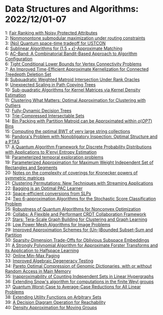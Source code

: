 # Data Structures and Algorithms: 2022/12/01-07  
1: [Fair Ranking with Noisy Protected Attributes](https://doi.org/10.48550/arXiv.2211.17067)  
2: [Nonmonontone submodular maximization under routing constraints](https://doi.org/10.48550/arXiv.2211.17131)  
3: [(No) Quantum space-time tradeoff for USTCON](https://doi.org/10.48550/arXiv.2212.00094)  
4: [Sublinear Algorithms for $(1.5+\epsilon)$-Approximate Matching](https://doi.org/10.48550/arXiv.2212.00189)  
5: [AC-Band: A Combinatorial Bandit-Based Approach to Algorithm  Configuration](https://doi.org/10.48550/arXiv.2212.00333)  
6: [Tight Conditional Lower Bounds for Vertex Connectivity Problems](https://doi.org/10.48550/arXiv.2212.00359)  
7: [An Improved Time-Efficient Approximate Kernelization for Connected  Treedepth Deletion Set](https://doi.org/10.48550/arXiv.2212.00418)  
8: [Subquadratic Weighted Matroid Intersection Under Rank Oracles](https://doi.org/10.48550/arXiv.2212.00508)  
9: [Unexpected Scaling in Path Copying Trees](https://doi.org/10.48550/arXiv.2212.00521)  
10: [Sub-quadratic Algorithms for Kernel Matrices via Kernel Density  Estimation](https://doi.org/10.48550/arXiv.2212.00642)  
11: [Clustering What Matters: Optimal Approximation for Clustering with  Outliers](https://doi.org/10.48550/arXiv.2212.00696)  
12: [Fully-Dynamic Decision Trees](https://doi.org/10.48550/arXiv.2212.00778)  
13: [Trie-Compressed Intersectable Sets](https://doi.org/10.48550/arXiv.2212.00946)  
14: [Bin Packing with Partition Matroid can be Approximated within $o(OPT)$  Bins](https://doi.org/10.48550/arXiv.2212.01025)  
15: [Computing the optimal BWT of very large string collections](https://doi.org/10.48550/arXiv.2212.01156)  
16: [Pandora's Problem with Nonobligatory Inspection: Optimal Structure and a  PTAS](https://doi.org/10.48550/arXiv.2212.01524)  
17: [A Quantum Algorithm Framework for Discrete Probability Distributions  with Applications to R\'enyi Entropy Estimation](https://doi.org/10.48550/arXiv.2212.01571)  
18: [Parameterized temporal exploration problems](https://doi.org/10.48550/arXiv.2212.01594)  
19: [Parameterized Approximation for Maximum Weight Independent Set of  Rectangles and Segments](https://doi.org/10.48550/arXiv.2212.01620)  
20: [Notes on the complexity of coverings for Kronecker powers of symmetric  matrices](https://doi.org/10.48550/arXiv.2212.01776)  
21: [Clustering Permutations: New Techniques with Streaming Applications](https://doi.org/10.48550/arXiv.2212.01821)  
22: [Bagging is an Optimal PAC Learner](https://doi.org/10.48550/arXiv.2212.02264)  
23: [Space-efficient conversions from SLPs](https://doi.org/10.48550/arXiv.2212.02327)  
24: [Two 6-approximation Algorithms for the Stochastic Score Classification  Problem](https://doi.org/10.48550/arXiv.2212.02370)  
25: [Robustness of Quantum Algorithms for Nonconvex Optimization](https://doi.org/10.48550/arXiv.2212.02548)  
26: [Collabs: A Flexible and Performant CRDT Collaboration Framework](https://doi.org/10.48550/arXiv.2212.02618)  
27: [Stars: Tera-Scale Graph Building for Clustering and Graph Learning](https://doi.org/10.48550/arXiv.2212.02635)  
28: [Low Power Mesh Algorithms for Image Problems](https://doi.org/10.48550/arXiv.2212.02640)  
29: [Improved Approximation Schemes for (Un-)Bounded Subset-Sum and Partition](https://doi.org/10.48550/arXiv.2212.02883)  
30: [Sparsity-Dimension Trade-Offs for Oblivious Subspace Embeddings](https://doi.org/10.48550/arXiv.2212.02913)  
31: [A Strongly Polynomial Algorithm for Approximate Forster Transforms and  its Application to Halfspace Learning](https://doi.org/10.48550/arXiv.2212.03008)  
32: [Online Min-Max Paging](https://doi.org/10.48550/arXiv.2212.03016)  
33: [Improved Algebraic Degeneracy Testing](https://doi.org/10.48550/arXiv.2212.03030)  
34: [Pareto Optimal Compression of Genomic Dictionaries, with or without  Random Access in Main Memory](https://doi.org/10.48550/arXiv.2212.03067)  
35: [Inapproximability of Counting Independent Sets in Linear Hypergraphs](https://doi.org/10.48550/arXiv.2212.03072)  
36: [Extending Snow's algorithm for computations in the finite Weyl groups](https://doi.org/10.48550/arXiv.2212.03156)  
37: [Quantum Worst-Case to Average-Case Reductions for All Linear Problems](https://doi.org/10.48550/arXiv.2212.03348)  
38: [Extending Utility Functions on Arbitrary Sets](https://doi.org/10.48550/arXiv.2212.03394)  
39: [A Decision Diagram Operation for Reachability](https://doi.org/10.48550/arXiv.2212.03684)  
40: [Density Approximation for Moving Groups](https://doi.org/10.48550/arXiv.2212.03685)  